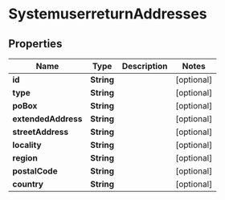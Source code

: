 
# SystemuserreturnAddresses

## Properties
Name | Type | Description | Notes
------------ | ------------- | ------------- | -------------
**id** | **String** |  |  [optional]
**type** | **String** |  |  [optional]
**poBox** | **String** |  |  [optional]
**extendedAddress** | **String** |  |  [optional]
**streetAddress** | **String** |  |  [optional]
**locality** | **String** |  |  [optional]
**region** | **String** |  |  [optional]
**postalCode** | **String** |  |  [optional]
**country** | **String** |  |  [optional]



